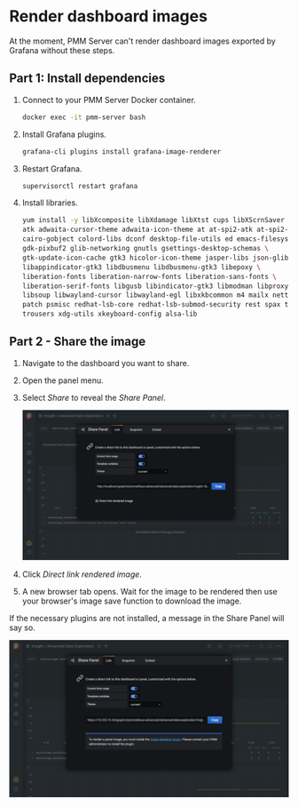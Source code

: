 # Render dashboard images

At the moment, PMM Server can't render dashboard images exported by Grafana without these steps.

## Part 1: Install dependencies

1. Connect to your PMM Server Docker container.

    ```sh
    docker exec -it pmm-server bash
    ```

2. Install Grafana plugins.

    ```sh
    grafana-cli plugins install grafana-image-renderer
    ```

3. Restart Grafana.

    ```sh
    supervisorctl restart grafana
    ```

4. Install libraries.

    ```sh
    yum install -y libXcomposite libXdamage libXtst cups libXScrnSaver pango \
    atk adwaita-cursor-theme adwaita-icon-theme at at-spi2-atk at-spi2-core \
    cairo-gobject colord-libs dconf desktop-file-utils ed emacs-filesystem \
    gdk-pixbuf2 glib-networking gnutls gsettings-desktop-schemas \
    gtk-update-icon-cache gtk3 hicolor-icon-theme jasper-libs json-glib \
    libappindicator-gtk3 libdbusmenu libdbusmenu-gtk3 libepoxy \
    liberation-fonts liberation-narrow-fonts liberation-sans-fonts \
    liberation-serif-fonts libgusb libindicator-gtk3 libmodman libproxy \
    libsoup libwayland-cursor libwayland-egl libxkbcommon m4 mailx nettle \
    patch psmisc redhat-lsb-core redhat-lsb-submod-security rest spax time \
    trousers xdg-utils xkeyboard-config alsa-lib
    ```

## Part 2 - Share the image

1. Navigate to the dashboard you want to share.

2. Open the panel menu.

3. Select *Share* to reveal the *Share Panel*.

    ![!image](../_images/PMM_Common_Panel_Menu_Share.jpg)

4. Click *Direct link rendered image*.

5. A new browser tab opens. Wait for the image to be rendered then use your browser's image save function to download the image.

If the necessary plugins are not installed, a message in the Share Panel will say so.

![!image](../_images/PMM_Common_Panel_Menu_Share_Link_Missing_Plugins.jpg)
